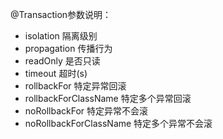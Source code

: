 @Transaction参数说明：

* isolation	隔离级别
* propagation	传播行为
* readOnly	是否只读
* timeout	超时(s)
* rollbackFor	特定异常回滚
* rollbackForClassName	特定多个异常回滚
* noRollbackFor	特定异常不会滚
* noRollbackForClassName	特定多个异常不会滚
